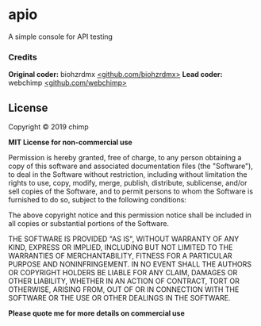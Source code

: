 # apio

A simple console for API testing

### Credits ###

**Original coder:** biohzrdmx [&lt;github.com/biohzrdmx&gt;](http://github.com/biohzrdmx)
**Lead coder:** webchimp [&lt;github.com/webchimp&gt;](http://github.com/webchimp)

## License ##
Copyright &copy; 2019 chimp

**MIT License for non-commercial use**

Permission is hereby granted, free of charge, to any person obtaining a copy of this software and associated documentation files (the "Software"), to deal in the Software without restriction, including without limitation the rights to use, copy, modify, merge, publish, distribute, sublicense, and/or sell copies of the Software, and to permit persons to whom the Software is furnished to do so, subject to the following conditions:

The above copyright notice and this permission notice shall be included in all copies or substantial portions of the Software.

THE SOFTWARE IS PROVIDED "AS IS", WITHOUT WARRANTY OF ANY KIND, EXPRESS OR IMPLIED, INCLUDING BUT NOT LIMITED TO THE WARRANTIES OF MERCHANTABILITY, FITNESS FOR A PARTICULAR PURPOSE AND NONINFRINGEMENT. IN NO EVENT SHALL THE AUTHORS OR COPYRIGHT HOLDERS BE LIABLE FOR ANY CLAIM, DAMAGES OR OTHER LIABILITY, WHETHER IN AN ACTION OF CONTRACT, TORT OR OTHERWISE, ARISING FROM, OUT OF OR IN CONNECTION WITH THE SOFTWARE OR THE USE OR OTHER DEALINGS IN THE SOFTWARE.

**Please quote me for more details on commercial use**
